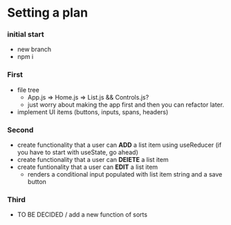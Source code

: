 # Setting a plan

### initial start

- new branch
- npm i

### First

- file tree
  - App.js => Home.js => List.js && Controls.js?
  - just worry about making the app first and then you can refactor later.
- implement UI items (buttons, inputs, spans, headers)

### Second

- create functionality that a user can **ADD** a list item using useReducer (if you have to start with useState, go ahead)
- create functionality that a user can **DElETE** a list item
- create funtionality that a user can **EDIT** a list item
  - renders a conditional input populated with list item string and a save button

### Third

- TO BE DECIDED / add a new function of sorts
